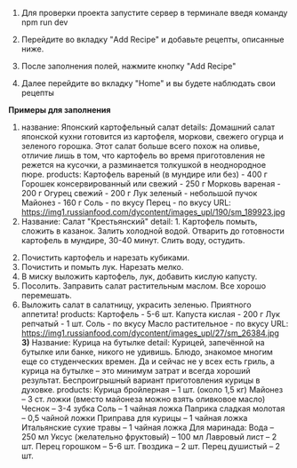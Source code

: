 1) Для проверки проекта запустите сервер в терминале введя команду 
npm run dev

2) Перейдите во вкладку "Add Recipe" и добавьте рецепты, описанные ниже.

3) После заполнения полей, нажмите кнопку "Add Recipe"

4) Далее перейдите во вкладку "Home" и вы будете наблюдать свои рецепты


**Примеры для заполнения**
1) название: Японский картофельный салат
   details: Домашний салат японской кухни готовится из картофеля, моркови, свежего огурца и зеленого горошка. Этот салат больше всего похож на оливье, отличие лишь в том, что картофель во время приготовления не режется на кусочки, а разминается толкушкой в неоднородное пюре.
   products:
   Картофель вареный (в мундире или без) - 400 г
   Горошек консервированный или свежий - 250 г
   Морковь вареная - 200 г
   Огурец свежий - 200 г
   Лук зеленый - небольшой пучок
   Майонез - 160 г
   Соль - по вкусу
   Перец - по вкусу
   URL: https://img1.russianfood.com/dycontent/images_upl/190/sm_189923.jpg
2) 
   Название: Салат "Крестьянский"
   detail: 1. Картофель помыть, сложить в казанок. Залить холодной водой. Отварить до готовности картофель в мундире, 30-40 минут. Слить воду, остудить.
  2. Почистить картофель и нарезать кубиками.
  3. Почистить и помыть лук. Нарезать мелко.
  4. В миску выложить картофель, лук, добавить кислую капусту.
  5. Посолить. Заправить салат растительным маслом. Все хорошо перемешать.
  6. Выложить салат в салатницу, украсить зеленью.
  Приятного аппетита!
  products: Картофель - 5-6 шт.
  Капуста кислая - 200 г
  Лук репчатый - 1 шт.
  Соль - по вкусу
  Масло растительное - по вкусу
  URL: https://img1.russianfood.com/dycontent/images_upl/27/sm_26384.jpg
**3)** Название: Курица на бутылке
  detail: Курицей, запечённой на бутылке или банке, никого не удивишь. Блюдо, знакомое многим еще со студенческих времен. Да и сейчас не у всех есть гриль, а курица на бутылке – это минимум затрат и всегда хороший результат. Беспроигрышный вариант приготовления курицы в духовке.
  products: Курица бройлерная – 1 шт. (около 1,5 кг)
Майонез – 3 ст. ложки
(вместо майонеза можно взять оливковое масло)
Чеснок – 3-4 зубка
Соль – 1 чайная ложка
Паприка сладкая молотая – 0,5 чайной ложки
Приправа для курицы – 1 чайная ложка
Итальянские сухие травы – 1 чайная ложка
Для маринада:
Вода – 250 мл
Уксус (желательно фруктовый) – 100 мл
Лавровый лист – 2 шт.
Перец горошком – 5-6 шт.
Гвоздика – 2 шт.
Перец душистый – 2 шт.
